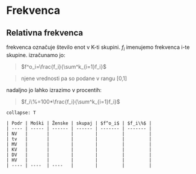# Frekvenca
## Relativna frekvenca
frekvenca označuje število enot v K-ti skupini. $f_i$ imenujemo frekvenca i-te skupine. izračunamo jo:
> $f^o_i=\frac{f_i}{\sum^k_{i=1}f_i}$ 

 >njene vrednosti pa so podane v rangu [0,1]

nadaljno jo lahko izrazimo v procentih:
>$f_i\%=100*\frac{f_i}{\sum^k_{i=1}f_i}$

```ad-example
collapse: T

| Podr | Moški | Ženske | skupaj | $f^o_i$ | $f_i\%$ |
| ---- | ----- | ------ | ------ | ------- | ------- |
| NV   |       |        |        |         |         |
| tv   |       |        |        |         |         |
| MV   |       |        |        |         |         |
| KV   |       |        |        |         |         |
| DV   |       |        |        |         |         |
| HV   |       |        |        |         |         |
| ---- | ----  | ----   |        |         |         |
```